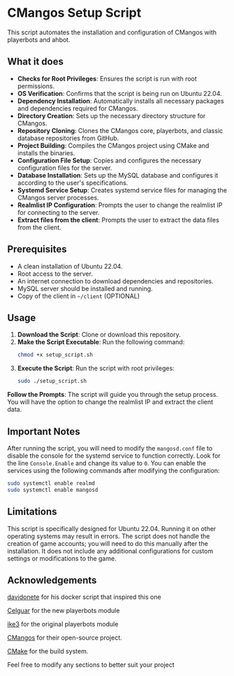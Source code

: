 # CMangos Setup Script

This script automates the installation and configuration of CMangos with playerbots and ahbot.

## What it does

- **Checks for Root Privileges**: Ensures the script is run with root permissions.
- **OS Verification**: Confirms that the script is being run on Ubuntu 22.04.
- **Dependency Installation**: Automatically installs all necessary packages and dependencies required for CMangos.
- **Directory Creation**: Sets up the necessary directory structure for CMangos.
- **Repository Cloning**: Clones the CMangos core, playerbots, and classic database repositories from GitHub.
- **Project Building**: Compiles the CMangos project using CMake and installs the binaries.
- **Configuration File Setup**: Copies and configures the necessary configuration files for the server.
- **Database Installation**: Sets up the MySQL database and configures it according to the user's specifications.
- **Systemd Service Setup**: Creates systemd service files for managing the CMangos server processes.
- **Realmlist IP Configuration**: Prompts the user to change the realmlist IP for connecting to the server.
- **Extract files from the client**: Prompts the user to extract the data files from the client.

## Prerequisites

- A clean installation of Ubuntu 22.04.
- Root access to the server.
- An internet connection to download dependencies and repositories.
- MySQL server should be installed and running.
- Copy of the client in `~/client` (OPTIONAL)

## Usage

1. **Download the Script**: Clone or download this repository.
2. **Make the Script Executable**: Run the following command:
   ```bash
   chmod +x setup_script.sh
   ```
3. **Execute the Script**: Run the script with root privileges:
   ```bash
   sudo ./setup_script.sh
   ```
**Follow the Prompts**: The script will guide you through the setup process. You will have the option to change the realmlist IP and extract the client data.

## Important Notes
After running the script, you will need to modify the `mangosd.conf` file to disable the console for the systemd service to function correctly. Look for the line `Console.Enable` and change its value to `0`.
You can enable the services using the following commands after modifying the configuration:
   ```bash
   sudo systemctl enable realmd
   sudo systemctl enable mangosd
   ```
## Limitations
This script is specifically designed for Ubuntu 22.04. Running it on other operating systems may result in errors.
The script does not handle the creation of game accounts; you will need to do this manually after the installation.
It does not include any additional configurations for custom settings or modifications to the game.

## Acknowledgements
[davidonete](https://github.com/davidonete) for his docker script that inspired this one

[Celguar](https://github.com/cmangos/playerbots) for the new playerbots module

[ike3](https://github.com/ike3) for the original playerbots module

[CMangos](https://github.com/cmangos) for their open-source project.

[CMake](https://cmake.org/) for the build system.

Feel free to modify any sections to better suit your project
